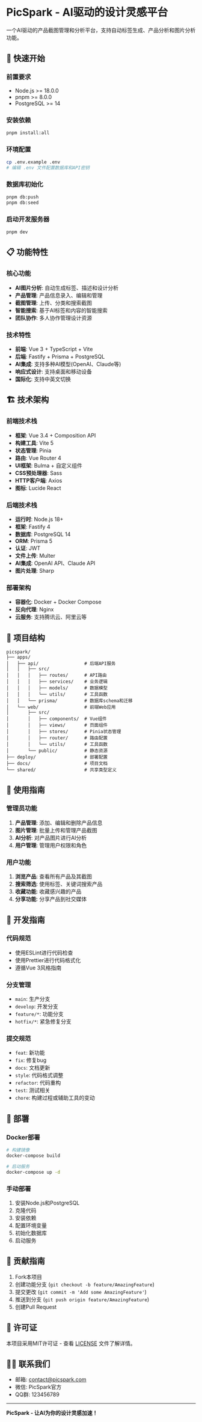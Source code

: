 # PicSpark - AI驱动的设计灵感平台

一个AI驱动的产品截图管理和分析平台，支持自动标签生成、产品分析和图片分析功能。

## 🚀 快速开始

### 前置要求
- Node.js >= 18.0.0
- pnpm >= 8.0.0
- PostgreSQL >= 14

### 安装依赖
```bash
pnpm install:all
```

### 环境配置
```bash
cp .env.example .env
# 编辑 .env 文件配置数据库和API密钥
```

### 数据库初始化
```bash
pnpm db:push
pnpm db:seed
```

### 启动开发服务器
```bash
pnpm dev
```

## 📋 功能特性

### 核心功能
- **AI图片分析**: 自动生成标签、描述和设计分析
- **产品管理**: 产品信息录入、编辑和管理
- **截图管理**: 上传、分类和搜索截图
- **智能搜索**: 基于AI标签和内容的智能搜索
- **团队协作**: 多人协作管理设计资源

### 技术特性
- **前端**: Vue 3 + TypeScript + Vite
- **后端**: Fastify + Prisma + PostgreSQL
- **AI集成**: 支持多种AI模型(OpenAI、Claude等)
- **响应式设计**: 支持桌面和移动设备
- **国际化**: 支持中英文切换

## 🏗️ 技术架构

### 前端技术栈
- **框架**: Vue 3.4 + Composition API
- **构建工具**: Vite 5
- **状态管理**: Pinia
- **路由**: Vue Router 4
- **UI框架**: Bulma + 自定义组件
- **CSS预处理器**: Sass
- **HTTP客户端**: Axios
- **图标**: Lucide React

### 后端技术栈
- **运行时**: Node.js 18+
- **框架**: Fastify 4
- **数据库**: PostgreSQL 14
- **ORM**: Prisma 5
- **认证**: JWT
- **文件上传**: Multer
- **AI集成**: OpenAI API、Claude API
- **图片处理**: Sharp

### 部署架构
- **容器化**: Docker + Docker Compose
- **反向代理**: Nginx
- **云服务**: 支持腾讯云、阿里云等

## 📁 项目结构

```
picspark/
├── apps/
│   ├── api/                 # 后端API服务
│   │   ├── src/
│   │   │   ├── routes/      # API路由
│   │   │   ├── services/    # 业务逻辑
│   │   │   ├── models/      # 数据模型
│   │   │   └── utils/       # 工具函数
│   │   └── prisma/          # 数据库schema和迁移
│   └── web/                 # 前端Web应用
│       ├── src/
│       │   ├── components/  # Vue组件
│       │   ├── views/       # 页面组件
│       │   ├── stores/      # Pinia状态管理
│       │   ├── router/      # 路由配置
│       │   └── utils/       # 工具函数
│       └── public/          # 静态资源
├── deploy/                  # 部署配置
├── docs/                    # 项目文档
└── shared/                  # 共享类型定义
```

## 🎯 使用指南

### 管理员功能
1. **产品管理**: 添加、编辑和删除产品信息
2. **图片管理**: 批量上传和管理产品截图
3. **AI分析**: 对产品图片进行AI分析
4. **用户管理**: 管理用户权限和角色

### 用户功能
1. **浏览产品**: 查看所有产品及其截图
2. **搜索筛选**: 使用标签、关键词搜索产品
3. **收藏功能**: 收藏感兴趣的产品
4. **分享功能**: 分享产品到社交媒体

## 🔧 开发指南

### 代码规范
- 使用ESLint进行代码检查
- 使用Prettier进行代码格式化
- 遵循Vue 3风格指南

### 分支管理
- `main`: 生产分支
- `develop`: 开发分支
- `feature/*`: 功能分支
- `hotfix/*`: 紧急修复分支

### 提交规范
- `feat`: 新功能
- `fix`: 修复bug
- `docs`: 文档更新
- `style`: 代码格式调整
- `refactor`: 代码重构
- `test`: 测试相关
- `chore`: 构建过程或辅助工具的变动

## 🚀 部署

### Docker部署
```bash
# 构建镜像
docker-compose build

# 启动服务
docker-compose up -d
```

### 手动部署
1. 安装Node.js和PostgreSQL
2. 克隆代码
3. 安装依赖
4. 配置环境变量
5. 初始化数据库
6. 启动服务

## 🤝 贡献指南

1. Fork本项目
2. 创建功能分支 (`git checkout -b feature/AmazingFeature`)
3. 提交更改 (`git commit -m 'Add some AmazingFeature'`)
4. 推送到分支 (`git push origin feature/AmazingFeature`)
5. 创建Pull Request

## 📄 许可证

本项目采用MIT许可证 - 查看 [LICENSE](LICENSE) 文件了解详情。

## 🙋‍♂️ 联系我们

- 邮箱: contact@picspark.com
- 微信: PicSpark官方
- QQ群: 123456789

---

**PicSpark - 让AI为你的设计灵感加速！**